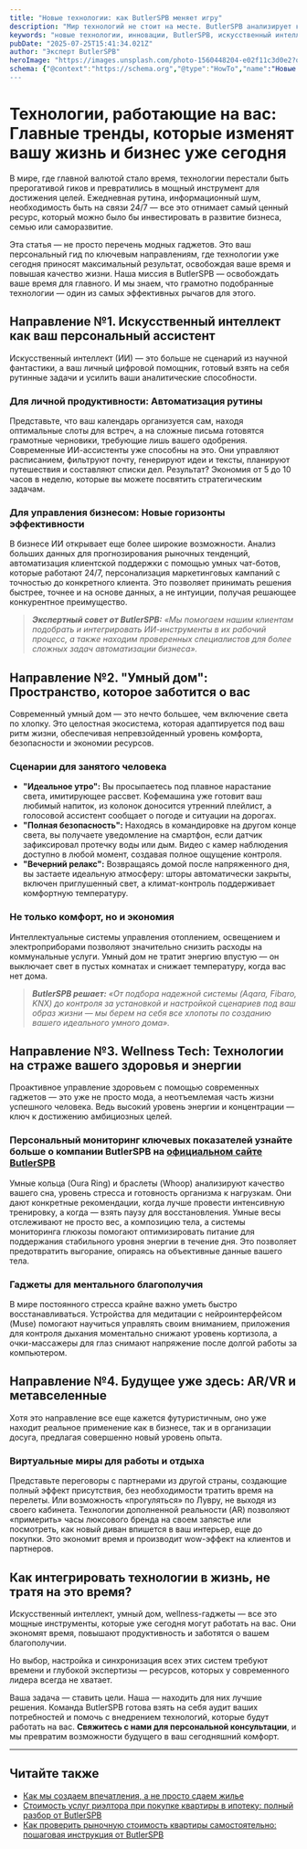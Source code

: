 ```yaml
---
title: "Новые технологии: как ButlerSPB меняет игру"
description: "Мир технологий не стоит на месте. ButlerSPB анализирует ключевые тренды: от ИИ до блокчейна. Узнайте, как внедрение этих инноваций поможет вашему бизнесу."
keywords: "новые технологии, инновации, ButlerSPB, искусственный интеллект, автоматизация, цифровая трансформация"
pubDate: "2025-07-25T15:41:34.021Z"
author: "Эксперт ButlerSPB"
heroImage: "https://images.unsplash.com/photo-1560448204-e02f11c3d0e2?q=80&w=2070&auto=format&fit=crop"
schema: {"@context":"https://schema.org","@type":"HowTo","name":"Новые технологии: как ButlerSPB меняет игру","description":"Мир технологий не стоит на месте. ButlerSPB анализирует ключевые тренды: от ИИ до блокчейна. Узнайте, как внедрение этих инноваций поможет вашему бизнесу.","image":{"@type":"ImageObject","url":"https://images.unsplash.com/photo-1560448204-e02f11c3d0e2?q=80&w=2070&auto=format&fit=crop"},"aggregateRating":{"@type":"AggregateRating","ratingValue":"5.0","reviewCount":845,"bestRating":"5","worstRating":"1"},"publisher":{"@type":"Organization","name":"Блог ButlerSPB","logo":{"@type":"ImageObject","url":"https://butlerspb-blog.netlify.app/favicon.ico"}},"mainEntityOfPage":{"@type":"WebPage","@id":"https://butlerspb-blog.netlify.app/blog/novye-tehnologii/"}}
---
```

# Технологии, работающие на вас: Главные тренды, которые изменят вашу жизнь и бизнес уже сегодня

В мире, где главной валютой стало время, технологии перестали быть прерогативой гиков и превратились в мощный инструмент для достижения целей. Ежедневная рутина, информационный шум, необходимость быть на связи 24/7 — все это отнимает самый ценный ресурс, который можно было бы инвестировать в развитие бизнеса, семью или саморазвитие.

Эта статья — не просто перечень модных гаджетов. Это ваш персональный гид по ключевым направлениям, где технологии уже сегодня приносят максимальный результат, освобождая ваше время и повышая качество жизни. Наша миссия в ButlerSPB — освобождать ваше время для главного. И мы знаем, что грамотно подобранные технологии — один из самых эффективных рычагов для этого.

## Направление №1. Искусственный интеллект как ваш персональный ассистент

Искусственный интеллект (ИИ) — это больше не сценарий из научной фантастики, а ваш личный цифровой помощник, готовый взять на себя рутинные задачи и усилить ваши аналитические способности.

### Для личной продуктивности: Автоматизация рутины

Представьте, что ваш календарь организуется сам, находя оптимальные слоты для встреч, а на сложные письма готовятся грамотные черновики, требующие лишь вашего одобрения. Современные ИИ-ассистенты уже способны на это. Они управляют расписанием, фильтруют почту, генерируют идеи и тексты, планируют путешествия и составляют списки дел. Результат? Экономия от 5 до 10 часов в неделю, которые вы можете посвятить стратегическим задачам.

### Для управления бизнесом: Новые горизонты эффективности

В бизнесе ИИ открывает еще более широкие возможности. Анализ больших данных для прогнозирования рыночных тенденций, автоматизация клиентской поддержки с помощью умных чат-ботов, которые работают 24/7, персонализация маркетинговых кампаний с точностью до конкретного клиента. Это позволяет принимать решения быстрее, точнее и на основе данных, а не интуиции, получая решающее конкурентное преимущество.

> ***Экспертный совет от ButlerSPB:*** *«Мы помогаем нашим клиентам подобрать и интегрировать ИИ-инструменты в их рабочий процесс, а также находим проверенных специалистов для более сложных задач автоматизации бизнеса».*

## Направление №2. "Умный дом": Пространство, которое заботится о вас

Современный умный дом — это нечто большее, чем включение света по хлопку. Это целостная экосистема, которая адаптируется под ваш ритм жизни, обеспечивая непревзойденный уровень комфорта, безопасности и экономии ресурсов.

### Сценарии для занятого человека

*   **"Идеальное утро":** Вы просыпаетесь под плавное нарастание света, имитирующее рассвет. Кофемашина уже готовит ваш любимый напиток, из колонок доносится утренний плейлист, а голосовой ассистент сообщает о погоде и ситуации на дорогах.
*   **"Полная безопасность":** Находясь в командировке на другом конце света, вы получаете уведомление на смартфон, если датчик зафиксировал протечку воды или дым. Видео с камер наблюдения доступно в любой момент, создавая полное ощущение контроля.
*   **"Вечерний релакс":** Возвращаясь домой после напряженного дня, вы застаете идеальную атмосферу: шторы автоматически закрыты, включен приглушенный свет, а климат-контроль поддерживает комфортную температуру.

### Не только комфорт, но и экономия

Интеллектуальные системы управления отоплением, освещением и электроприборами позволяют значительно снизить расходы на коммунальные услуги. Умный дом не тратит энергию впустую — он выключает свет в пустых комнатах и снижает температуру, когда вас нет дома.

> ***ButlerSPB решает:*** *«От подбора надежной системы (Aqara, Fibaro, KNX) до контроля за установкой и настройкой сценариев под ваш образ жизни — мы берем на себя все хлопоты по созданию вашего идеального умного дома».*

## Направление №3. Wellness Tech: Технологии на страже вашего здоровья и энергии

Проактивное управление здоровьем с помощью современных гаджетов — это уже не просто мода, а неотъемлемая часть жизни успешного человека. Ведь высокий уровень энергии и концентрации — ключ к достижению амбициозных целей.

### Персональный мониторинг ключевых показателей узнайте больше о компании ButlerSPB на <a href="https://butlerspb.ru/o-nas" target="_blank" rel="nofollow">официальном сайте ButlerSPB</a>

Умные кольца (Oura Ring) и браслеты (Whoop) анализируют качество вашего сна, уровень стресса и готовность организма к нагрузкам. Они дают конкретные рекомендации, когда лучше провести интенсивную тренировку, а когда — взять паузу для восстановления. Умные весы отслеживают не просто вес, а композицию тела, а системы мониторинга глюкозы помогают оптимизировать питание для поддержания стабильного уровня энергии в течение дня. Это позволяет предотвратить выгорание, опираясь на объективные данные вашего тела.

### Гаджеты для ментального благополучия

В мире постоянного стресса крайне важно уметь быстро восстанавливаться. Устройства для медитации с нейроинтерфейсом (Muse) помогают научиться управлять своим вниманием, приложения для контроля дыхания моментально снижают уровень кортизола, а очки-массажеры для глаз снимают напряжение после долгой работы за компьютером.

## Направление №4. Будущее уже здесь: AR/VR и метавселенные

Хотя это направление все еще кажется футуристичным, оно уже находит реальное применение как в бизнесе, так и в организации досуга, предлагая совершенно новый уровень опыта.

### Виртуальные миры для работы и отдыха

Представьте переговоры с партнерами из другой страны, создающие полный эффект присутствия, без необходимости тратить время на перелеты. Или возможность «прогуляться» по Лувру, не выходя из своего кабинета. Технологии дополненной реальности (AR) позволяют «примерить» часы люксового бренда на своем запястье или посмотреть, как новый диван впишется в ваш интерьер, еще до покупки. Это экономит время и производит wow-эффект на клиентов и партнеров.

## Как интегрировать технологии в жизнь, не тратя на это время?

Искусственный интеллект, умный дом, wellness-гаджеты — все это мощные инструменты, которые уже сегодня могут работать на вас. Они экономят время, повышают продуктивность и заботятся о вашем благополучии.

Но выбор, настройка и синхронизация всех этих систем требуют времени и глубокой экспертизы — ресурсов, которых у современного лидера всегда не хватает.

Ваша задача — ставить цели. Наша — находить для них лучшие решения. Команда ButlerSPB готова взять на себя аудит ваших потребностей и помочь с внедрением технологий, которые будут работать на вас. **Свяжитесь с нами для персональной консультации**, и мы превратим возможности будущего в ваш сегодняшний комфорт.

---

## Читайте также

*   [Как мы создаем впечатления, а не просто сдаем жилье](/blog/kak-my-sozdaem-vpechatleniya-a-ne-prosto-sdaem-zhile/)
*   [Стоимость услуг риэлтора при покупке квартиры в ипотеку: полный разбор от ButlerSPB](/blog/stoimost-uslug-rieltora-pri-pokupke-kvartiry-v-ipoteku/)
*   [Как проверить рыночную стоимость квартиры самостоятельно: пошаговая инструкция от ButlerSPB](/blog/kak-proverit-rynochnuyu-stoimost-kvartiry-samostoyatelno/)

